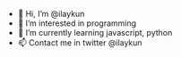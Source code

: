 - 👋 Hi, I’m @ilaykun
- 👀 I’m interested in programming
- 🌱 I’m currently learning javascript, python
- 📫 Contact me in twitter @ilaykun

